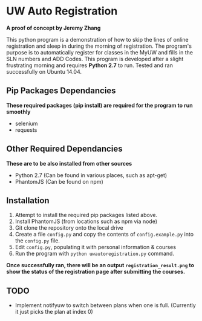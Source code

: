# UW Auto Registration

**A proof of concept by Jeremy Zhang**

This python program is a demonstration of how to skip the lines of online registration and sleep in during the morning of registration. The program's purpose is to automatically register for classes in the MyUW and fills in the SLN numbers and ADD Codes. This program is developed after a slight frustrating morning and requires **Python 2.7** to run. Tested and ran successfully on Ubuntu 14.04.

## Pip Packages Dependancies

**These required packages (pip install) are required for the program to run smoothly**
* selenium
* requests

## Other Required Dependancies

**These are to be also installed from other sources**
* Python 2.7 (Can be found in various places, such as apt-get)
* PhantomJS (Can be found on npm)

## Installation

1. Attempt to install the required pip packages listed above.
2. Install PhantomJS (from locations such as npm via node)
3. Git clone the repository onto the local drive
4. Create a file `config.py` and copy the contents of `config.example.py` into the `config.py` file.
5. Edit `config.py`, populating it with personal information & courses
6. Run the program with `python uwautoregistration.py` command.

**Once successfully ran, there will be an output `registration_result.png` to show the status of the registration page after submitting the courses.**

## TODO

* Implement notifyuw to switch between plans when one is full. (Currently it just picks the plan at index 0)
